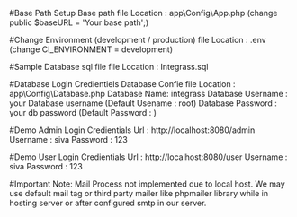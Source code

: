 #Base Path Setup
Base path file Location : app\Config\App.php (change public $baseURL = 'Your base path';)

#Change Environment (development / production)
file Location : .env (change CI_ENVIRONMENT = development)

#Sample Database sql file
file Location : Integrass.sql

#Database Login Credientiels
Database Confie file Location : app\Config\Database.php
Database Name: integrass
Database Username : your Database username (Default Usename : root)
Database Password :  your db password (Default Password : )


#Demo Admin Login Credientials
Url : http://localhost:8080/admin
Username : siva
Password : 123


#Demo User Login Credientials
Url : http://localhost:8080/user
Username : siva
Password : 123


#Important Note:
Mail Process not implemented due to local host. We may use default mail tag or third party mailer like phpmailer library while in hosting server or after configured smtp in our server.
